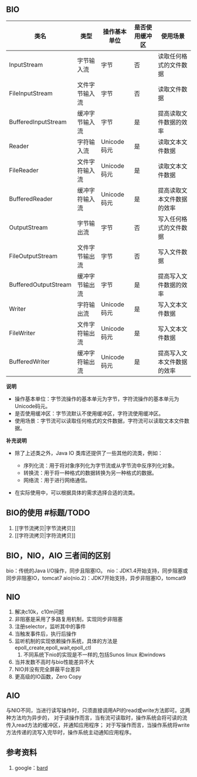 ## BIO
| 类名 | 类型 | 操作基本单位 | 是否使用缓冲区 | 使用场景 |
|---|---|---|---|---|
| InputStream | 字节输入流 | 字节 | 否 | 读取任何格式的文件数据 |
| FileInputStream | 文件字节输入流 | 字节 | 否 | 读取文件数据 |
| BufferedInputStream | 缓冲字节输入流 | 字节 | 是 | 提高读取文件数据的效率 |
| Reader | 字符输入流 | Unicode码元 | 是 | 读取文本文件数据 |
| FileReader | 文件字符输入流 | Unicode码元 | 是 | 读取文本文件数据 |
| BufferedReader | 缓冲字符输入流 | Unicode码元 | 是 | 提高读取文本文件数据的效率 |
| OutputStream | 字节输出流 | 字节 | 否 | 写入任何格式的文件数据 |
| FileOutputStream | 文件字节输出流 | 字节 | 否 | 写入文件数据 |
| BufferedOutputStream | 缓冲字节输出流 | 字节 | 是 | 提高写入文件数据的效率 |
| Writer | 字符输出流 | Unicode码元 | 是 | 写入文本文件数据 |
| FileWriter | 文件字符输出流 | Unicode码元 | 是 | 写入文本文件数据 |
| BufferedWriter | 缓冲字符输出流 | Unicode码元 | 是 | 提高写入文本文件数据的效率 |

**说明**

* 操作基本单位：字节流操作的基本单元为字节，字符流操作的基本单元为Unicode码元。
* 是否使用缓冲区：字节流默认不使用缓冲区，字符流使用缓冲区。
* 使用场景：字节流可以读取任何格式的文件数据，字符流可以读取文本文件数据。

**补充说明**

* 除了上述类之外，Java IO 类库还提供了一些其他的流类，例如：
    * 序列化流：用于将对象序列化为字节流或从字节流中反序列化对象。
    * 转换流：用于将一种格式的数据转换为另一种格式的数据。
    * 网络流：用于进行网络通信。

* 在实际使用中，可以根据具体的需求选择合适的流类。

## BIO的使用 #标题/TODO
1. [[字节流拷贝|字节流拷贝]]
2. [[字符流拷贝|字符流拷贝]]

## BIO，NIO，AIO 三者间的区别
bio：传统的Java I/O操作，同步且阻塞IO。
nio：JDK1.4开始支持，同步阻塞或同步非阻塞IO，tomcat7
aio(nio.2)：JDK7开始支持，异步非阻塞IO，tomcat9

## NIO
1. 解决c10k，c10m问题
2. 非阻塞是采用了多路复用机制，实现同步非阻塞
3. 注册selector，监听其中的事件
4. 当触发事件后，执行后操作
5. 监听机制的实现依赖操作系统，具体的方法是epoll_create,epoll_wait,epoll_ctl
   1. 不同系统下nio的实现是不一样的,包括Sunos linux 和windows
6. 当并发数不高时与bio性能差异不大
7. NIO并没有完全屏蔽平台差异
8. 更高级的IO函数，Zero Copy

## AIO
与NIO不同，当进行读写操作时，只须直接调用API的read或write方法即可。这两种方法均为异步的，
对于读操作而言，当有流可读取时，操作系统会将可读的流传入read方法的缓冲区，并通知应用程序；
对于写操作而言，当操作系统将write方法传递的流写入完毕时，操作系统主动通知应用程序。

## 参考资料
1. google：[bard](https://bard.google.com/)